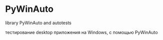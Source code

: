 # PyWinAuto
library PyWinAuto and autotests

тестированиe desktop приложения на Windows, с помощью PyWinAuto
